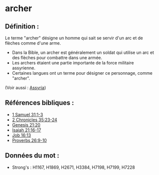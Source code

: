 # archer

## Définition :

Le terme "archer" désigne un homme qui sait se servir d'un arc et de flèches comme d'une arme.

* Dans la Bible, un archer est généralement un soldat qui utilise un arc et des flèches pour combattre dans une armée.
* Les archers étaient une partie importante de la force militaire assyrienne.
* Certaines langues ont un terme pour désigner ce personnage, comme "archer".

(Voir aussi : [Assyria](../names/assyria.md))

## Références bibliques :

* [1 Samuel 31:1-3](rc://en/tn/help/1sa/31/01)
* [2 Chronicles 35:23-24](rc://en/tn/help/2ch/35/23)
* [Genesis 21:20](rc://en/tn/help/gen/21/20)
* [Isaiah 21:16-17](rc://en/tn/help/isa/21/16)
* [Job 16:13](rc://en/tn/help/job/16/13)
* [Proverbs 26:9-10](rc://en/tn/help/pro/26/09)

## Données du mot :

* Strong's : H1167, H1869, H2671, H3384, H7198, H7199, H7228
